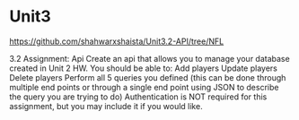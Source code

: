 # Unit3

https://github.com/shahwarxshaista/Unit3.2-API/tree/NFL

3.2 Assignment: Api
Create an api that allows you to manage your database created in Unit 2 HW.  You should be able to:
Add players
Update players
Delete players
Perform all 5 queries you defined (this can be done through multiple end points or through a single end point using JSON to describe the query you are trying to do)
Authentication is NOT required for this assignment, but you may include it if you would like.
